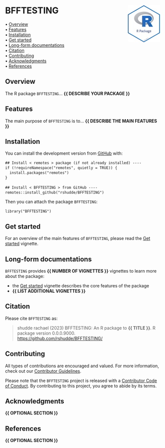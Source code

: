 <!-- README.md is generated from README.Rmd. Please edit that file -->

# BFFTESTING <img src="man/figures/package-sticker.png" align="right" style="float:right; height:120px;"/>

<!-- badges: start -->
<!-- badges: end -->
<p align="left">
• <a href="#overview">Overview</a><br> •
<a href="#features">Features</a><br> •
<a href="#installation">Installation</a><br> •
<a href="#get-started">Get started</a><br> •
<a href="#long-form-documentations">Long-form documentations</a><br> •
<a href="#citation">Citation</a><br> •
<a href="#contributing">Contributing</a><br> •
<a href="#acknowledgments">Acknowledgments</a><br> •
<a href="#references">References</a>
</p>

## Overview

The R package `BFFTESTING`… **{{ DESCRIBE YOUR PACKAGE }}**

## Features

The main purpose of `BFFTESTING` is to… **{{ DESCRIBE THE MAIN FEATURES
}}**

## Installation

You can install the development version from
[GitHub](https://github.com/) with:

    ## Install < remotes > package (if not already installed) ----
    if (!requireNamespace("remotes", quietly = TRUE)) {
      install.packages("remotes")
    }

    ## Install < BFFTESTING > from GitHub ----
    remotes::install_github("rshudde/BFFTESTING")

Then you can attach the package `BFFTESTING`:

    library("BFFTESTING")

## Get started

For an overview of the main features of `BFFTESTING`, please read the
[Get
started](https://rshudde.github.io/BFFTESTING/articles/BFFTESTING.html)
vignette.

## Long-form documentations

`BFFTESTING` provides **{{ NUMBER OF VIGNETTES }}** vignettes to learn
more about the package:

-   the [Get
    started](https://rshudde.github.io/BFFTESTING/articles/BFFTESTING.html)
    vignette describes the core features of the package
-   **{{ LIST ADDITIONAL VIGNETTES }}**

## Citation

Please cite `BFFTESTING` as:

> shudde rachael (2023) BFFTESTING: An R package to **{{ TITLE }}**. R
> package version 0.0.0.9000. <https://github.com/rshudde/BFFTESTING/>

## Contributing

All types of contributions are encouraged and valued. For more
information, check out our [Contributor
Guidelines](https://github.com/rshudde/BFFTESTING/blob/main/CONTRIBUTING.md).

Please note that the `BFFTESTING` project is released with a
[Contributor Code of
Conduct](https://contributor-covenant.org/version/2/1/CODE_OF_CONDUCT.html).
By contributing to this project, you agree to abide by its terms.

## Acknowledgments

**{{ OPTIONAL SECTION }}**

## References

**{{ OPTIONAL SECTION }}**
